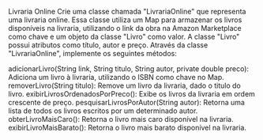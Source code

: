 Livraria Online
Crie uma classe chamada "LivrariaOnline" que representa uma livraria online. Essa classe utiliza um Map para armazenar os livros disponíveis na livraria, utilizando o link da obra na Amazon Marketplace como chave e um objeto da classe "Livro" como valor. A classe "Livro" possui atributos como título, autor e preço. Através da classe "LivrariaOnline", implemente os seguintes métodos:

adicionarLivro(String link, String titulo, String autor, private double preco): Adiciona um livro à livraria, utilizando o ISBN como chave no Map.
removerLivro(String titulo): Remove um livro da livraria, dado o titulo do livro.
exibirLivrosOrdenadosPorPreco(): Exibe os livros da livraria em ordem crescente de preço.
pesquisarLivrosPorAutor(String autor): Retorna uma lista de todos os livros escritos por um determinado autor.
obterLivroMaisCaro(): Retorna o livro mais caro disponível na livraria.
exibirLivroMaisBarato(): Retorna o livro mais barato disponível na livraria.